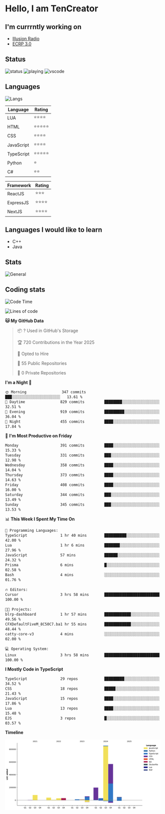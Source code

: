 # Hello, I am TenCreator

## I'm currrntly working on
- [Illusion Radio](https://illusionradio.co.uk/)
- [ECRP 3.0](http://github.com/Emerald-Coast-Roleplay/)

## Status
![status](https://api.statusbadges.me/badge/status/518334475038359555?simple=true&style=for-the-badge)
![playing](https://api.statusbadges.me/badge/playing/518334475038359555?style=for-the-badge)
![vscode](https://api.statusbadges.me/badge/vscode/518334475038359555?style=for-the-badge)

## Languages
![Langs](https://github-readme-stats.vercel.app/api/top-langs/?username=tencreator&layout=compact&theme=radical)


|Language|Rating|
|--------|------|
|LUA|⭐️⭐️⭐️⭐️|
|HTML|⭐️⭐️⭐️⭐️⭐️|
|CSS|⭐️⭐️⭐️⭐️|
|JavaScript|⭐️⭐️⭐️⭐️|
|TypeScript|⭐️⭐️⭐️⭐️⭐️|
|Python|⭐️|
|C#|⭐️⭐️ |

|Framework|Rating|
|--------|------|
|ReactJS|⭐️⭐️⭐|
|ExpressJS|⭐️⭐️⭐️⭐️|
|NextJS|⭐️⭐️⭐⭐️|

## Languages I would like to learn
- C++
- Java

## Stats
![General](https://github-readme-stats.vercel.app/api?username=tencreator&show_icons=true&theme=radical)

## Coding stats

<!--START_SECTION:waka-->
![Code Time](http://img.shields.io/badge/Code%20Time-474%20hrs%202%20mins-blue)

![Lines of code](https://img.shields.io/badge/From%20Hello%20World%20I%27ve%20Written-2.0%20million%20lines%20of%20code-blue)

**🐱 My GitHub Data** 

> 📦 ? Used in GitHub's Storage 
 > 
> 🏆 720 Contributions in the Year 2025
 > 
> 💼 Opted to Hire
 > 
> 📜 55 Public Repositories 
 > 
> 🔑 0 Private Repositories 
 > 
**I'm a Night 🦉** 

```text
🌞 Morning                347 commits         ███░░░░░░░░░░░░░░░░░░░░░░   13.61 % 
🌆 Daytime                829 commits         ████████░░░░░░░░░░░░░░░░░   32.51 % 
🌃 Evening                919 commits         █████████░░░░░░░░░░░░░░░░   36.04 % 
🌙 Night                  455 commits         ████░░░░░░░░░░░░░░░░░░░░░   17.84 % 
```
📅 **I'm Most Productive on Friday** 

```text
Monday                   391 commits         ████░░░░░░░░░░░░░░░░░░░░░   15.33 % 
Tuesday                  331 commits         ███░░░░░░░░░░░░░░░░░░░░░░   12.98 % 
Wednesday                358 commits         ████░░░░░░░░░░░░░░░░░░░░░   14.04 % 
Thursday                 373 commits         ████░░░░░░░░░░░░░░░░░░░░░   14.63 % 
Friday                   408 commits         ████░░░░░░░░░░░░░░░░░░░░░   16.00 % 
Saturday                 344 commits         ███░░░░░░░░░░░░░░░░░░░░░░   13.49 % 
Sunday                   345 commits         ███░░░░░░░░░░░░░░░░░░░░░░   13.53 % 
```


📊 **This Week I Spent My Time On** 

```text
💬 Programming Languages: 
TypeScript               1 hr 40 mins        ██████████░░░░░░░░░░░░░░░   42.00 % 
Lua                      1 hr 6 mins         ███████░░░░░░░░░░░░░░░░░░   27.96 % 
JavaScript               57 mins             ██████░░░░░░░░░░░░░░░░░░░   24.32 % 
Prisma                   6 mins              █░░░░░░░░░░░░░░░░░░░░░░░░   02.58 % 
Bash                     4 mins              ░░░░░░░░░░░░░░░░░░░░░░░░░   01.76 % 

🔥 Editors: 
Cursor                   3 hrs 58 mins       █████████████████████████   100.00 % 

🐱‍💻 Projects: 
blrp-dashboard           1 hr 57 mins        ████████████░░░░░░░░░░░░░   49.56 % 
CFXDefaultFiveM_8C50C7.ba1 hr 55 mins        ████████████░░░░░░░░░░░░░   48.44 % 
catty-core-v3            4 mins              ░░░░░░░░░░░░░░░░░░░░░░░░░   02.00 % 

💻 Operating System: 
Linux                    3 hrs 58 mins       █████████████████████████   100.00 % 
```

**I Mostly Code in TypeScript** 

```text
TypeScript               29 repos            █████████░░░░░░░░░░░░░░░░   34.52 % 
CSS                      18 repos            █████░░░░░░░░░░░░░░░░░░░░   21.43 % 
JavaScript               15 repos            ████░░░░░░░░░░░░░░░░░░░░░   17.86 % 
Lua                      13 repos            ████░░░░░░░░░░░░░░░░░░░░░   15.48 % 
EJS                      3 repos             █░░░░░░░░░░░░░░░░░░░░░░░░   03.57 % 
```



**Timeline**

![Lines of Code chart](https://raw.githubusercontent.com/tencreator/tencreator/main/assets/bar_graph.png)


<!--END_SECTION:waka-->
